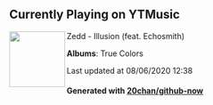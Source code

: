 ## Currently Playing on YTMusic

[<img align="left" width="100" src="https://lh3.googleusercontent.com/D7X-taZ7lFriMSFBMsi7qt8s1CXq0aZN22rqUbzHqH8PsjliXBGe_K7utsxpIuieGRediDPS-B9MBylleA">](https://music.youtube.com/channel/UCGVGIqHPzwLhZg8KQNVaRbA)

Zedd - Illusion (feat. Echosmith)

**Albums**: True Colors

Last updated at 08/06/2020 12:38

#### Generated with [20chan/github-now](https://github.com/20chan/github-now)


<!--
**20chan/20chan** is a ✨ _special_ ✨ repository because its `README.md` (this file) appears on your GitHub profile.

Here are some ideas to get you started:

- 🔭 I’m currently working on ...
- 🌱 I’m currently learning ...
- 👯 I’m looking to collaborate on ...
- 🤔 I’m looking for help with ...
- 💬 Ask me about ...
- 📫 How to reach me: ...
- 😄 Pronouns: ...
- ⚡ Fun fact: ...
-->
